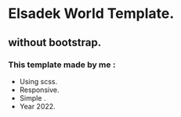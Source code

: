 # Elsadek World Template.
## without bootstrap.
### This template made by me :
- Using scss.
- Responsive.
- Simple .
- Year 2022.
